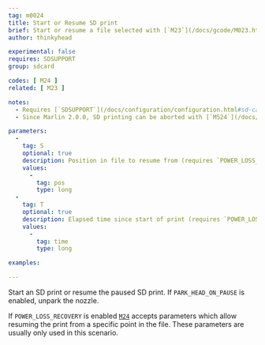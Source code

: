 ```yaml
---
tag: m0024
title: Start or Resume SD print
brief: Start or resume a file selected with [`M23`](/docs/gcode/M023.html)
author: thinkyhead

experimental: false
requires: SDSUPPORT
group: sdcard

codes: [ M24 ]
related: [ M23 ]

notes:
  - Requires [`SDSUPPORT`](/docs/configuration/configuration.html#sd-card)
  - Since Marlin 2.0.0, SD printing can be aborted with [`M524`](/docs/gcode/M524.html).

parameters:
  -
    tag: S
    optional: true
    description: Position in file to resume from (requires `POWER_LOSS_RECOVERY`)
    values:
      -
        tag: pos
        type: long
  -
    tag: T
    optional: true
    description: Elapsed time since start of print (requires `POWER_LOSS_RECOVERY`)
    values:
      -
        tag: time
        type: long

examples:

---
```


Start an SD print or resume the paused SD print. If `PARK_HEAD_ON_PAUSE` is enabled, unpark the nozzle.

If `POWER_LOSS_RECOVERY` is enabled [`M24`](/docs/gcode/M024.html) accepts parameters which allow resuming the print from a specific point in the file. These parameters are usually only used in this scenario.
